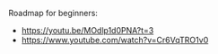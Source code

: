 Roadmap for beginners:
- https://youtu.be/MOdlp1d0PNA?t=3
- https://www.youtube.com/watch?v=Cr6VqTRO1v0
